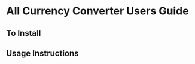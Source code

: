 All Currency Converter Users Guide
============================================
 
To Install 
---------------------


Usage Instructions
---------------------
